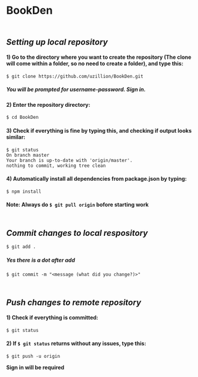 # BookDen
## <br>_Setting up local repository_
#### 1) Go to the directory where you want to create the repository (The clone will come within a folder, so no need to create a folder), and type this:
```shell
$ git clone https://github.com/uzillion/BookDen.git
```
##### You will be prompted for username-password. Sign in.
#### 2) Enter the repository directory:
```shell
$ cd BookDen
```
#### 3) Check if everything is fine by typing this, and checking if output looks similar:
```shell
$ git status
On branch master
Your branch is up-to-date with 'origin/master'.
nothing to commit, working tree clean
```
#### 4) Automatically install all dependencies from package.json by typing:
```shell
$ npm install
```
#### Note: Always do `$ git pull origin` bofore starting work
## <br>_Commit changes to local respository_
```shell
$ git add .
```
##### Yes there is a dot after add
```shell
$ git commit -m "<message (what did you change?)>"
```
## <br>_Push changes to remote repository_
#### 1) Check if everything is committed:
```shell
$ git status
```
#### 2) If `$ git status` returns without any issues, type this:
```shell
$ git push -u origin
```
**Sign in will be required**
